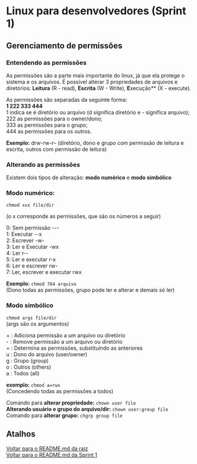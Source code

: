 # Linux para desenvolvedores (Sprint 1)

## Gerenciamento de permissões

### Entendendo as permissões

As permissões são a parte mais importante do linux, já que ela protege o sistema e os arquivos. É possível alterar 3 propriedades de arquivos e diretórios: **Leitura** (R - read), **Escrita** (W - Write), **E**xecução** (X - execute).

As permissões são separadas da seguinte forma:\
**1 222 333 444**\
1 indica se é diretório ou arquivo (d significa diretório e - significa arquivo);\
222 as permissões para o owner/dono;\
333 as permissões para o grupo;\
444 as permissões para os outros.

**Exemplo:** drw-rw-r– (diretório, dono e grupo com permissão de leitura e escrita, outros com permissão de leitura)

### Alterando as permissões

Existem dois tipos de alteração: **modo numérico** e **modo simbólico**


###  Modo numérico:

```chmod xxx file/dir```

(o x corresponde as permissões, que são os números a seguir)

0: Sem permissão ---\
1: Executar --x\
2: Escrever -w-\
3: Ler e Executar -wx\
4: Ler r--\
5: Ler e executar r-x\
6: Ler e escrever rw-\
7: Ler, escrever e executar rwx

**Exemplo:** ```chmod 764 arquivo```\
 (Dono todas as permissões, grupo pode ler e alterar e
demais só ler)

### Modo simbólico

```chmod args file/dir```\
(args são os argumentos)

\+ : Adiciona permissão a um arquivo ou diretório\
\- : Remove permissão a um arquivo ou diretório\
\= : Determina as permissões, substituindo as anteriores\
u : Dono do arquivo (user/owner)\
g : Grupo (group)\
o : Outros (others)\
a : Todos (all)

**exemplo:** ```chmod a=rwx```\
 (Concedendo todas as permissões a todos)

Comando para **alterar propriedade:** ```chown user file```\
**Alterando usuário e grupo do arquivo/dir:** ```chown user:group file```\
Comando para **alterar grupo:** ```chgrp group file```

## Atalhos
[Voltar para o README.md da raiz](/README.md)\
[Voltar para o README.md da Sprint 1](/Sprint%201/README.md)